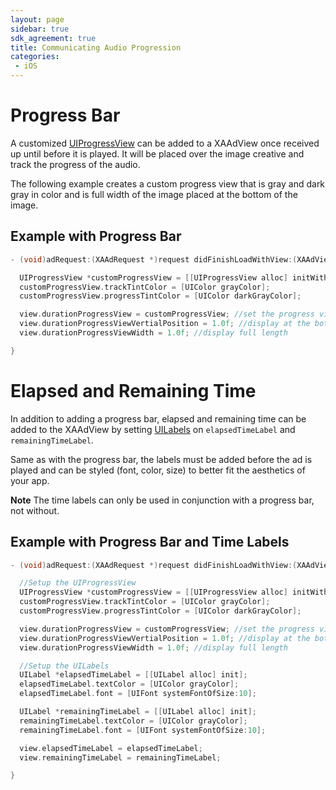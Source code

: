 ```yaml
---
layout: page
sidebar: true
sdk_agreement: true
title: Communicating Audio Progression
categories:
 - iOS
---
```


# Progress Bar

A customized [UIProgressView](https://developer.apple.com/library/ios/documentation/UIKit/Reference/UIProgressView_Class/) can be added to a XAAdView once received up until before it is played.  It will be placed over the image creative and track the progress of the audio.

The following example creates a custom progress view that is gray and dark gray in color and is full width of the image placed at the bottom of the image.

## Example with Progress Bar

```objective-c
- (void)adRequest:(XAAdRequest *)request didFinishLoadWithView:(XAAdView *)view {

  UIProgressView *customProgressView = [[UIProgressView alloc] initWithProgressViewStyle:UIProgressViewStyleBar];
  customProgressView.trackTintColor = [UIColor grayColor];
  customProgressView.progressTintColor = [UIColor darkGrayColor];

  view.durationProgressView = customProgressView; //set the progress view on the XAAdView
  view.durationProgressViewVertialPosition = 1.0f; //display at the bottom of the creative
  view.durationProgressViewWidth = 1.0f; //display full length

}
```

# Elapsed and Remaining Time

In addition to adding a progress bar, elapsed and remaining time can be added to the XAAdView by setting [UILabels](https://developer.apple.com/library/ios/documentation/UIKit/Reference/UILabel_Class/index.html) on `elapsedTimeLabel` and `remainingTimeLabel`.

Same as with the progress bar, the labels must be added before the ad is played and can be styled (font, color, size) to better fit the aesthetics of your app.  

__Note__ The time labels can only be used in conjunction with a progress bar, not without.  

## Example with Progress Bar and Time Labels

```objective-c
- (void)adRequest:(XAAdRequest *)request didFinishLoadWithView:(XAAdView *)view {

  //Setup the UIProgressView
  UIProgressView *customProgressView = [[UIProgressView alloc] initWithProgressViewStyle:UIProgressViewStyleBar];
  customProgressView.trackTintColor = [UIColor grayColor];
  customProgressView.progressTintColor = [UIColor darkGrayColor];

  view.durationProgressView = customProgressView; //set the progress view on the XAAdView
  view.durationProgressViewVertialPosition = 1.0f; //display at the bottom of the creative
  view.durationProgressViewWidth = 1.0f; //display full length

  //Setup the UILabels
  UILabel *elapsedTimeLabel = [[UILabel alloc] init];
  elapsedTimeLabel.textColor = [UIColor grayColor];
  elapsedTimeLabel.font = [UIFont systemFontOfSize:10];

  UILabel *remainingTimeLabel = [[UILabel alloc] init];
  remainingTimeLabel.textColor = [UIColor grayColor];
  remainingTimeLabel.font = [UIFont systemFontOfSize:10];

  view.elapsedTimeLabel = elapsedTimeLabel;
  view.remainingTimeLabel = remainingTimeLabel;

}
```
